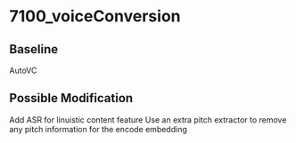# 7100_voiceConversion

## Baseline
AutoVC

## Possible Modification
Add ASR for linuistic content feature
Use an extra pitch extractor to remove any pitch information for the encode embedding
